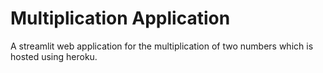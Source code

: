 # Multiplication Application
A streamlit web application for the multiplication of two numbers which is hosted using heroku.
